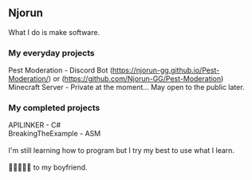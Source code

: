 ## Njorun

What I do is make software.
<br>
### My everyday projects
Pest Moderation - Discord Bot (https://njorun-gg.github.io/Pest-Moderation/) or (https://github.com/Njorun-GG/Pest-Moderation)<br>
Minecraft Server - Private at the moment... May open to the public later.

### My completed projects
APILINKER - C# <br>
BreakingTheExample - ASM<br>
<br>
I'm still learning how to program but I try my best to use what I learn.<br><br>
🧡💛💚💙💜 to my boyfriend.<br>
